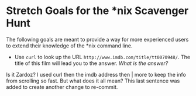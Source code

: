 # Stretch Goals for the *nix Scavenger Hunt

The following goals are meant to provide a way for more experienced users to
extend their knowledge of the *nix command line.

* Use `curl` to look up the URL `http://www.imdb.com/title/tt0070948/`. The title of this film will lead you to the answer. *What is the answer?*

Is it Zardoz?  I used curl then the imdb address then | more to keep the info from scrolling so fast. But what does it all mean?  This last sentence was added to create another change to re-commit.